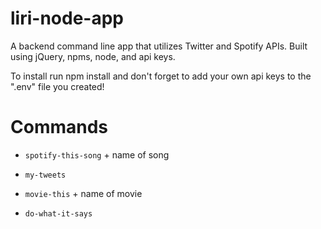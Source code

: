 # liri-node-app
A backend command line app that utilizes Twitter and Spotify APIs.
Built using jQuery, npms, node, and api keys.

To install run npm install and don't forget to add your own api keys to the ".env" file you created!

# Commands
<!-- For searching spotify requests  -->
* `spotify-this-song` + name of song
<!-- For tweets -->
* `my-tweets` 
<!-- For movies -->
* `movie-this` + name of movie
<!-- For random -->
* `do-what-it-says` 

